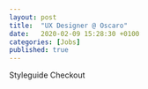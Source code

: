 ```yaml
---
layout: post
title:  "UX Designer @ Oscaro"
date:   2020-02-09 15:28:30 +0100
categories: [Jobs]
published: true
---
```


Styleguide
Checkout
